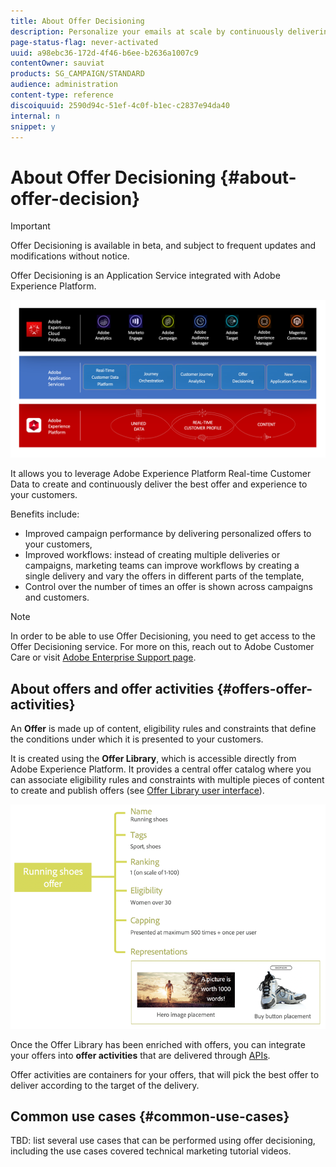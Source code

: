 ```yaml
---
title: About Offer Decisioning
description: Personalize your emails at scale by continuously delivering the best offers to your customers.
page-status-flag: never-activated
uuid: a98ebc36-172d-4f46-b6ee-b2636a1007c9
contentOwner: sauviat
products: SG_CAMPAIGN/STANDARD
audience: administration
content-type: reference
discoiquuid: 2590d94c-51ef-4c0f-b1ec-c2837e94da40
internal: n
snippet: y
---
```


# About Offer Decisioning {#about-offer-decision}

>[!IMPORTANT]
>
>Offer Decisioning is available in beta, and subject to frequent updates and modifications without notice. 

Offer Decisioning is an Application Service integrated with Adobe Experience Platform.

![](assets/offer-diagram.png) 

It allows you to leverage Adobe Experience Platform Real-time Customer Data to create and continuously deliver the best offer and experience to your customers.

Benefits include:

* Improved campaign performance by delivering personalized offers to your customers,
* Improved workflows: instead of creating multiple deliveries or campaigns, marketing teams can improve workflows by creating a single delivery and vary the offers in different parts of the template,
* Control over the number of times an offer is shown across campaigns and customers. 

>[!NOTE]
>
>In order to be able to use Offer Decisioning, you need to get access to the Offer Decisioning service. For more on this, reach out to Adobe Customer Care or visit [Adobe Enterprise Support page](https://helpx.adobe.com/contact/enterprise-support.ec.html).

## About offers and offer activities {#offers-offer-activities}

An **Offer** is made up of content, eligibility rules and constraints that define the conditions under which it is presented to your customers.

It is created using the **Offer Library**, which is accessible directly from Adobe Experience Platform. It provides a central offer catalog where you can associate eligibility rules and constraints with multiple pieces of content to create and publish offers (see [Offer Library user interface](../../get-started-offer-library/using/user-interface.md)).

![](assets/offer_structure.png) 

Once the Offer Library has been enriched with offers, you can integrate your offers into **offer activities** that are delivered through [APIs](https://www.adobe.io/apis/experienceplatform/home/api-reference.html#!acpdr/swagger-specs/decisioning-ode.yaml).

Offer activities are containers for your offers, that will pick the best offer to deliver according to the target of the delivery.

<!-- add screenshot of a sent offer-->

## Common use cases {#common-use-cases}

TBD: list several use cases that can be performed using offer decisioning, including the use cases covered technical marketing tutorial videos.  
